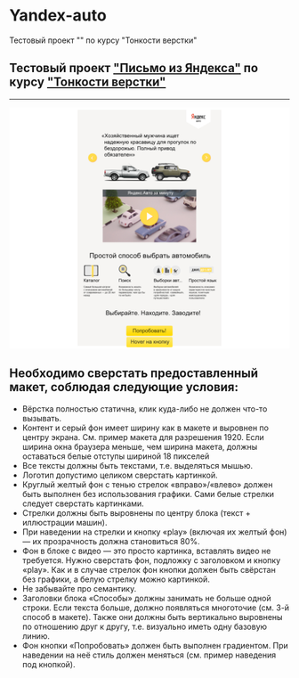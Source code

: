# Yandex-auto
Тестовый проект "" по курсу "Тонкости верстки"
## Тестовый проект ["Письмо из Яндекса"](https://freeworldbox.github.io/Yandex-auto/) по курсу ["Тонкости верстки"](https://www.coursera.org/learn/tonkosti-verstki)
***
![Альтернативный текст](https://github.com/freeworldbox/Yandex-auto/blob/main/yandex_auto_1920_example.png)
## Необходимо сверстать предоставленный макет, соблюдая следующие условия:
* Вёрстка полностью статична, клик куда-либо не должен что-то вызывать.
* Контент и серый фон имеет ширину как в макете и выровнен по центру экрана. См. пример макета для разрешения 1920. Если ширина окна браузера меньше, чем ширина макета, должны оставаться белые отступы шириной 18 пикселей
* Все тексты должны быть текстами, т.е. выделяться мышью.
* Логотип допустимо целиком сверстать картинкой.
* Круглый желтый фон с тенью стрелок «вправо»/«влево» должен быть выполнен без использования графики. Сами белые стрелки следует сверстать картинками. 
* Стрелки должны быть выровнены по центру блока (текст + иллюстрации машин).
* При наведении на стрелки и кнопку «play» (включая их желтый фон) —  их прозрачность должна становиться 80%.
* Фон в блоке с видео — это просто картинка, вставлять видео не требуется. Нужно сверстать фон, подложку с заголовком и кнопку «play». Как и в случае стрелок фон кнопки должен быть свёрстан без графики, а белую стрелку можно картинкой. 
* Не забывайте про семантику.
* Заголовки блока «Способы» должны занимать не больше одной строки. Если текста больше, должно появляться многоточие (см. 3-й способ в макете). Также они должны быть вертикально выровнены по отношению друг к другу, т.е. визуально иметь одну базовую линию.
* Фон кнопки «Попробовать» должен быть выполнен градиентом. При наведении на неё стиль должен меняться (см. пример наведения под кнопкой).
